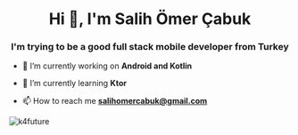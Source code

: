 <h1 align="center">Hi 👋, I'm Salih Ömer Çabuk</h1>
<h3 align="center">I'm trying to be a good full stack mobile developer from Turkey</h3>

- 🔭 I’m currently working on **Android and Kotlin**

- 🌱 I’m currently learning **Ktor**

- 📫 How to reach me **salihomercabuk@gmail.com**

<p><img align="center" src="https://github-readme-stats.vercel.app/api/top-langs?username=k4future&show_icons=true&locale=en&layout=compact&theme=dark" alt="k4future" /></p>
